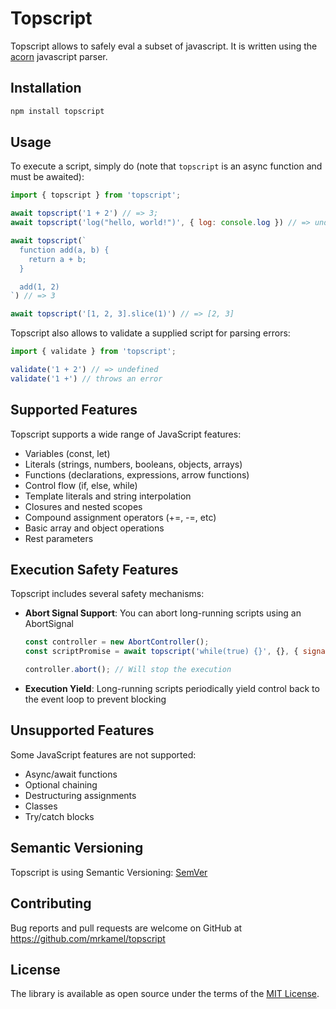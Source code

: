 # Topscript

Topscript allows to safely eval a subset of javascript. It is written using
the [acorn](https://github.com/acornjs/acorn) javascript parser.

## Installation

```sh
npm install topscript
```

## Usage

To execute a script, simply do (note that `topscript` is an async function and must be awaited):

```js
import { topscript } from 'topscript';

await topscript('1 + 2') // => 3;
await topscript('log("hello, world!")', { log: console.log }) // => undefined

await topscript(`
  function add(a, b) {
    return a + b;
  }

  add(1, 2)
`) // => 3

await topscript('[1, 2, 3].slice(1)') // => [2, 3]
```

Topscript also allows to validate a supplied script for parsing errors:

```js
import { validate } from 'topscript';

validate('1 + 2') // => undefined
validate('1 +') // throws an error
```

## Supported Features

Topscript supports a wide range of JavaScript features:

- Variables (const, let)
- Literals (strings, numbers, booleans, objects, arrays)
- Functions (declarations, expressions, arrow functions)
- Control flow (if, else, while)
- Template literals and string interpolation
- Closures and nested scopes
- Compound assignment operators (+=, -=, etc)
- Basic array and object operations
- Rest parameters

## Execution Safety Features

Topscript includes several safety mechanisms:

- **Abort Signal Support**: You can abort long-running scripts using an AbortSignal
  ```js
  const controller = new AbortController();
  const scriptPromise = await topscript('while(true) {}', {}, { signal: controller.signal });

  controller.abort(); // Will stop the execution
  ```

- **Execution Yield**: Long-running scripts periodically yield control back to the event loop to prevent blocking

## Unsupported Features

Some JavaScript features are not supported:

- Async/await functions
- Optional chaining
- Destructuring assignments
- Classes
- Try/catch blocks

## Semantic Versioning

Topscript is using Semantic Versioning: [SemVer](http://semver.org/)

## Contributing

Bug reports and pull requests are welcome on GitHub at
https://github.com/mrkamel/topscript

## License

The library is available as open source under the terms of the 
[MIT License](https://opensource.org/licenses/MIT).